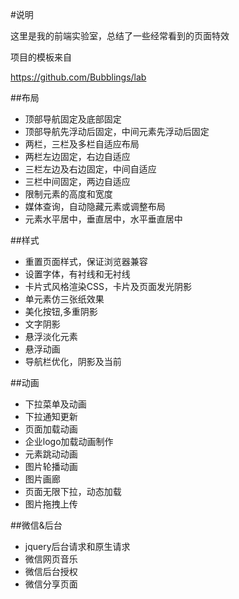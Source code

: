 #说明

这里是我的前端实验室，总结了一些经常看到的页面特效

项目的模板来自

https://github.com/Bubblings/lab

##布局
* 顶部导航固定及底部固定
* 顶部导航先浮动后固定，中间元素先浮动后固定
* 两栏，三栏及多栏自适应布局
* 两栏左边固定，右边自适应
* 三栏左边及右边固定，中间自适应
* 三栏中间固定，两边自适应
* 限制元素的高度和宽度
* 媒体查询，自动隐藏元素或调整布局
* 元素水平居中，垂直居中，水平垂直居中


##样式
* 重置页面样式，保证浏览器兼容
* 设置字体，有衬线和无衬线
* 卡片式风格渲染CSS，卡片及页面发光阴影
* 单元素仿三张纸效果
* 美化按钮,多重阴影
* 文字阴影
* 悬浮淡化元素
* 悬浮动画
* 导航栏优化，阴影及当前


##动画

* 下拉菜单及动画
* 下拉通知更新
* 页面加载动画
* 企业logo加载动画制作
* 元素跳动动画
* 图片轮播动画
* 图片画廊
* 页面无限下拉，动态加载
* 图片拖拽上传


##微信&后台
* jquery后台请求和原生请求
* 微信网页音乐
* 微信后台授权
* 微信分享页面



